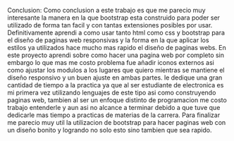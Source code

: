Conclusion:
Como conclusion a este trabajo es que me parecio muy interesante la manera en la que bootstrap esta construido para poder ser utilizado de forma tan facil y con tantas extensiones posibles por usar. Definitivamente aprendi a como
usar tanto html como css y bootstrap para el diseño de paginas web responsivas y la forma en la que aplicar los estilos ya utilizados hace mucho mas rapido el diseño de paginas webs.
En este proyecto aprendi sobre como hacer una pagina web por completo sin embargo lo que mas me costo problema fue añadir iconos externos asi como ajustar los modulos a los lugares que quiero
mientras se mantiene el diseño responsivo y un buen ajuste en ambas partes. le dedique una gran cantidad de tiempo a la practica ya que al ser estudiante de electronica es mi primera vez utilizando lenguajes de este tipo asi como
construyendo paginas web, tambien al ser un enfoque distinto de programacion me costo trabajo entenderle y aun asi no alcance a terminar debido a que tuve que dedicarle mas tiempo a practicas de 
materias de la carrera.
Para finalizar me parecio muy util la utilizacion de bootstrap para hacer paginas web con un diseño bonito y logrando no solo esto sino tambien que sea rapido.
